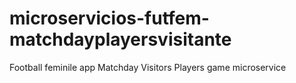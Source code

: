# microservicios-futfem-matchdayplayersvisitante
Football feminile app Matchday Visitors Players game microservice
